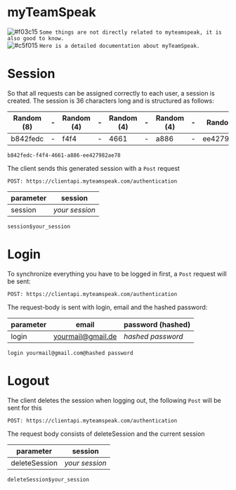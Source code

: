 # myTeamSpeak
![#f03c15](https://placehold.it/15/f03c15/000000?text=+) `Some things are not directly related to myteamspeak, it is also good to know.`  
![#c5f015](https://placehold.it/15/c5f015/000000?text=+) `Here is a detailed documentation about myTeamSpeak.`

# Session
So that all requests can be assigned correctly to each user, a session is created. The session is 36 characters long and is structured as follows:

| Random (8)  | - | Random (4) | - | Random (4) | - | Random (4) | - | Random (12) |
| ------------- | ------------- | ------------- | ------------- | ------------- | ------------- | ------------- | ------------- | ------------- |
| b842fedc  | - | f4f4 | - | 4661 | - | a886 | - | ee427982ae78 |
```
b842fedc-f4f4-4661-a886-ee427982ae78
```
The client sends this generated session with a `Post` request
```
POST: https://clientapi.myteamspeak.com/authentication
```
| parameter  |  session |
| ------------- | ------------- |
| session  | *your session*
```
session$your_session
```
# Login
To synchronize everything you have to be logged in first, a `Post` request will be sent:  
```
POST: https://clientapi.myteamspeak.com/authentication
```
The request-body is sent with login, email and the hashed password:

| parameter  |  email |  password (hashed) |
| ------------- | ------------- | ------------- |
| login  | yourmail@gmail.de | *hashed password* |

```
login yourmail@gmail.com@hashed password
```

# Logout
The client deletes the session when logging out, the following `Post` will be sent for this
```
POST: https://clientapi.myteamspeak.com/authentication
```
The request body consists of deleteSession and the current session

| parameter  |  session |
| ------------- | ------------- |
| deleteSession  | *your session* |

```
deleteSession$your_session
```
